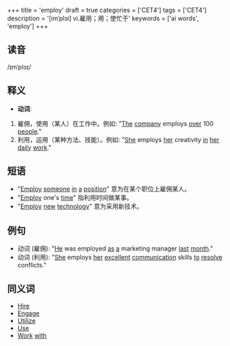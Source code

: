 +++
title = 'employ'
draft = true
categories = ['CET4']
tags = ['CET4']
description = '[imˈplɔi] vi.雇用；用；使忙于'
keywords = ['ai words', 'employ']
+++

## 读音
/ɪmˈplɔɪ/

## 释义
- **动词**:
1. 雇佣，使用（某人）在工作中。例如: "[The](/zh/post/the/) [company](/zh/post/company/) employs [over](/zh/post/over/) 100 [people](/zh/post/people/)."
2. 利用，运用（某种方法、技能）。例如: "[She](/zh/post/she/) employs [her](/zh/post/her/) creativity [in](/zh/post/in/) [her](/zh/post/her/) [daily](/zh/post/daily/) [work](/zh/post/work/)."

## 短语
- "[Employ](/zh/post/employ/) [someone](/zh/post/someone/) [in](/zh/post/in/) [a](/zh/post/a/) [position](/zh/post/position/)" 意为在某个职位上雇佣某人。
- "[Employ](/zh/post/employ/) one's [time](/zh/post/time/)" 指利用时间做某事。
- "[Employ](/zh/post/employ/) [new](/zh/post/new/) [technology](/zh/post/technology/)" 意为采用新技术。

## 例句
- 动词 (雇佣): "[He](/zh/post/he/) was employed [as](/zh/post/as/) [a](/zh/post/a/) marketing manager [last](/zh/post/last/) [month](/zh/post/month/)."
- 动词 (利用): "[She](/zh/post/she/) employs [her](/zh/post/her/) [excellent](/zh/post/excellent/) [communication](/zh/post/communication/) skills [to](/zh/post/to/) [resolve](/zh/post/resolve/) conflicts."

## 同义词
- [Hire](/zh/post/hire/)
- [Engage](/zh/post/engage/)
- [Utilize](/zh/post/utilize/)
- [Use](/zh/post/use/)
- [Work](/zh/post/work/) [with](/zh/post/with/)
